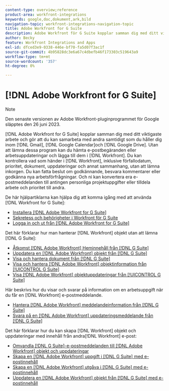 ```yaml
---
content-type: overview;reference
product-area: workfront-integrations
keywords: google,doc,dokument,ark,bild
navigation-topic: workfront-integrations-navigation-topic
title: Adobe Workfront for G Suite
description: Adobe Workfront för G Suite kopplar samman dig med ditt viktigaste arbete och gör att du kan samarbeta med andra samtidigt som du bor i Gmail, Google Calendar och Google Drive. Utan att lämna dessa program kan du hämta e-postbegäranden eller arbetsuppdateringar och lägga till dem i Workfront. Du kan kontrollera vad som händer i Workfront, inklusive förfallodatum, prioritet, dokument, uppdateringar och annat sammanhang, utan att lämna rutan. Du kan fatta beslut om godkännande, besvara kommentarer eller godkänna nya arbetsförfrågningar. Och ni kan konvertera era e-postmeddelanden till antingen personliga projektuppgifter eller tilldela arbete och prioritet till andra.
author: Becky
feature: Workfront Integrations and Apps
exl-id: dfced3e9-0338-446e-bf70-fa5d07f3ac1f
source-git-commit: 4b95828dc3e6a67c4dbefb46f173303c519643a9
workflow-type: tm+mt
source-wordcount: '357'
ht-degree: 0%

---
```


# [!DNL Adobe Workfront for G Suite]

>[!NOTE]
>
>Den senaste versionen av Adobe Workfront-pluginprogrammet för Google släpptes den 26 juni 2023.

[!DNL Adobe Workfront for G Suite] kopplar samman dig med ditt viktigaste arbete och gör att du kan samarbeta med andra samtidigt som du håller dig inom [!DNL Gmail], [!DNL Google Calendar]och [!DNL Google Drive]. Utan att lämna dessa program kan du hämta e-postbegäranden eller arbetsuppdateringar och lägga till dem i [!DNL Workfront]. Du kan kontrollera vad som händer i [!DNL Workfront], inklusive förfallodatum, prioritet, dokument, uppdateringar och annat sammanhang, utan att lämna inkorgen. Du kan fatta beslut om godkännande, besvara kommentarer eller godkänna nya arbetsförfrågningar. Och ni kan konvertera era e-postmeddelanden till antingen personliga projektuppgifter eller tilldela arbete och prioritet till andra.

De här hjälpartiklarna kan hjälpa dig att komma igång med att använda [!DNL Workfront for G Suite]:

* [Installera [!DNL Adobe Workfront for G Suite]](../../workfront-integrations-and-apps/workfront-for-g-suite/install-workfront-for-gsuite.md)
* [Sekretess och behörigheter i Workfront för G Suite](../../workfront-integrations-and-apps/workfront-for-g-suite/privacy-and-permissions-in-g-suite.md)
* [Logga in och ut från [!DNL Adobe Workfront for G Suite]](../../workfront-integrations-and-apps/workfront-for-g-suite/log-in-and-out-wf-for-gsuite.md)

Det här förklarar hur man hanterar [!DNL Workfront] objekt utan att lämna [!DNL G Suite]:

* [Åtkomst [!DNL Adobe Workfront] Heminnehåll från [!DNL G Suite]](../../workfront-integrations-and-apps/workfront-for-g-suite/access-wf-home-content-from-g-suite.md)
* [Uppdatera en [!DNL Adobe Workfront] objekt från [!DNL G Suite]](../../workfront-integrations-and-apps/workfront-for-g-suite/update-a-workfront-object-in-gsuite.md)
* [Visa och hantera dokument från [!DNL G Suite]](../../workfront-integrations-and-apps/workfront-for-g-suite/view-and-manage-documents-in-gsuite.md)
* [Visa och hantera [!DNL Adobe Workfront] objektinformation från [!UICONTROL G Suite]](../../workfront-integrations-and-apps/workfront-for-g-suite/view-manage-work-item-details-in-gsuite.md)
* [Visa [!DNL Adobe Workfront] objektuppdateringar från [!UICONTROL G Suite]](../../workfront-integrations-and-apps/workfront-for-g-suite/view-object-updates-in-gsuite.md)

Här beskrivs hur du visar och svarar på information om en arbetsuppgift när du får en [!DNL Workfront] e-postmeddelande.

* [Hantera [!DNL Adobe Workfront] meddelandeinformation från [!DNL G Suite]](../../workfront-integrations-and-apps/workfront-for-g-suite/manage-wf-email-notification-details-in-gsuite.md)
* [Svara på en [!DNL Adobe Workfront] uppdateringsmeddelande från [!DNL G Suite]](../../workfront-integrations-and-apps/workfront-for-g-suite/reply-to-wf-update-notification-from-gsuite.md)

Det här förklarar hur du kan skapa [!DNL Workfront] objekt och uppdateringar med innehåll från andra[!DNL Workfront] e-post:

* [Omvandla [!DNL G Suite]-e-postmeddelanden till [!DNL Adobe Workfront] objekt och uppdateringar](../../workfront-integrations-and-apps/workfront-for-g-suite/turn-gsuite-emails-into-wf-objects-and-updates.md)
* [Skapa en [!DNL Adobe Workfront] uppgift i [!DNL G Suite] med e-postinnehåll](../../workfront-integrations-and-apps/workfront-for-g-suite/create-wf-task-in-gsuite-using-email-content.md)
* [Skapa en [!DNL Adobe Workfront] utgåva i [!DNL G Suite] med e-postinnehåll](../../workfront-integrations-and-apps/workfront-for-g-suite/create-wf-issue-in-g-suite-using-email-content.md)
* [Uppdatera en [!DNL Adobe Workfront] objekt från [!DNL G Suite] med e-postinnehåll](../../workfront-integrations-and-apps/workfront-for-g-suite/update-wf-item-using-email-content.md)
